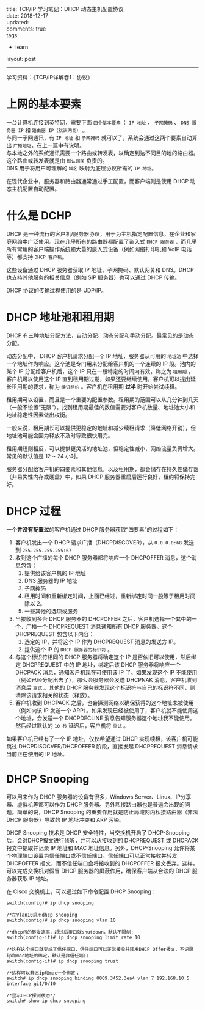title: TCP/IP 学习笔记：DHCP 动态主机配置协议  
date: 2018-12-17  
updated:  
comments: true  
tags:  

-   learn

layout: post  

---

学习资料：《TCP/IP详解卷1：协议》  

# 上网的基本要素

一台计算机连接到英特网，需要下面 `四个基本要素` ： `IP 地址` 、 `子网掩码` 、 `DNS 服务器 IP` 和 `路由器 IP（默认网关）` 。  
与同一子网通讯，有 `IP 地址` 和 `子网掩码` 就可以了，系统会通过这两个要素自动算出 `广播地址`，在上一篇中有说明。  
与本地之外的系统通讯需要一个路由或转发表，以确定到达不同目的地的路由器。这个路由或转发表就是由 `默认网关` 负责的。  
DNS 用于将用户可理解的 `域名` 映射为底层协议所需的 `IP 地址`。  

<!--more-->

在现代企业中，服务器和路由器通常通过手工配置，而客户端则是使用 DHCP 动态主机配置自动配置。  

# 什么是 DCHP

DHCP 是一种流行的客户机/服务器协议，用于为主机指定配置信息，在企业和家庭网络中广泛使用。现在几乎所有的路由器都配置了嵌入式 `DHCP 服务器` ，而几乎所有常用的客户端操作系统和大量的嵌入式设备（例如网络打印机和 VoIP 电话等）都支持 `DHCP 客户机`。  

这些设备通过 DHCP 服务器获取 IP 地址、子网掩码、默认网关和 DNS。DHCP 也支持其他服务的相关信息（例如 SIP 服务器）也可以通过 DHCP 传输。  

DHCP 协议的传输过程使用的是 UDP/IP。  

# DHCP 地址池和租用期

DHCP 有三种地址分配方法，自动分配、动态分配和手动分配。最常见的是动态分配。  

动态分配中， DHCP 客户机请求分配一个 IP 地址，服务器从可用的 `地址池` 中选择一个地址作为响应。这个池是专门用来分配给客户机的一个连续的 IP 段。池内的某个 IP 分配给客户机后，这个 IP 只在一段特定的时间内有效，称之为 `租用期` ，客户机可以使用这个 IP 直到租用期过期，如果还要继续使用，客户机可以提出延长租用期的要求，称为 `续订租约` 。客户机在租用期 **过半** 时开始尝试续租。  

租用期可以设置，而且是一个重要的配置参数。租用期的范围可以从几分钟到几天（一般不设置“无限”）。找到租用期最佳的数值需要对客户机数量、地址池大小和地址稳定性因素做出权衡。  

一般来说，租用期长可以提供更稳定的地址和减少续租请求（降低网络开销），但地址池可能会因为释放不及时导致很快用完。  

租用期短则相反，可以提供更灵活的地址池，但稳定性减小，网络流量负荷增大。常见的默认值是 12 ~ 24 小时。  

服务器分配给客户机的四要素和其他信息，以及租用期，都会储存在持久性储存器（非易失性内存或硬盘）中，如果 DHCP 服务器重启后运行良好，租约将保持完好。  

# DHCP 过程

一个**并没有配置过**的客户机通过 DHCP 服务器获取“四要素”的过程如下：  

1.  客户机发出一个 DHCP 请求广播（DHCPDISCOVER），从 `0.0.0.0:68` 发送到 `255.255.255.255:67`
2.  收到这个广播的每个 DHCP 服务器都将响应一个 DHCPOFFER 消息，这个消息包含：  
    1.  提供给该客户机的 IP 地址
    2.  DNS 服务器的 IP 地址
    3.  子网掩码
    4.  租用时间和重新绑定时间，上面已经过，重新绑定时间一般等于租用时间除以 2。
    5.  一些其他的选项或服务
3.  当接收到多台 DHCP 服务器的 DHCPOFFER 之后，客户机选择一个其中的一个，广播一个 DHCPREQUEST 消息通知所有 DHCP 服务器。这个 DHCPREQUEST 包含以下内容：  
    1.  选定的 IP，并将这个 IP 作为 DHCPREQUEST 消息的发送方 IP。
    2.  提供这个 IP 的 `DHCP 服务器的标识符` 。
4.  与这个标识符相同的 DHCP 服务器将确定这个 IP 是否依旧可以使用，然后绑定 DHCPREQUEST 中的 IP 地址，绑定后该 DHCP 服务器将响应一个 DHCPACK 消息，通知客户机现在可使用该 IP 了。如果发现这个 IP 不能使用（例如已经分配出去了），那么会服务器会发送 DHCPNAK 消息，客户机收到消息后 `重试` 。其他的 DHCP 服务器发现这个标识符与自己的标识符不同，则清除该请求相关的状态（释放）。
5.  客户机收到 DHCPACK 之后，也会探测网络以确保获得的这个地址未被使用（例如向该 IP 发送一个 ARP）。如果发现已经被使用了，客户机就不能使用这个地址，会发送一个 DHCPDECLINE 消息告知服务器这个地址我不能使用。然后经过默认的 `10 秒` 延迟后，客户机将 `重试` 。

如果客户机已经有了一个 IP 地址，仅仅希望通过 DHCP 实现续租，该客户机可能跳过 DHCPDISOCVER/DHCPOFFER 阶段，直接发起 DHCPREQUEST 消息请求当前正在使用的 IP 地址。  

# DHCP Snooping

可以用来作为 DHCP 服务器的设备有很多，Windows Server、Linux、IP分享器、虚拟机等都可以作为 DHCP 服务器。另外私接路由器也是普遍会出现的问题。简单的说，DHCP Snooping 的重要作用就是防止局域网内私接路由器（非法 DHCP 服务器）导致的 IP 地址冲突和 ARP 污染。  

DHCP Snooping 技术是 DHCP 安全特性，当交换机开启了 DHCP-Snooping后，会对DHCP报文进行侦听，并可以从接收到的 DHCPREQUEST 或 DHCPACK 报文中提取并记录 IP 地址和 MAC 地址信息。另外，DHCP-Snooping 允许将某个物理端口设置为信任端口或不信任端口。信任端口可以正常接收并转发 DHCPOFFER 报文，而不信任端口会将接收到的 DHCPOFFER 报文丢弃。这样，可以完成交换机对假冒 DHCP 服务器的屏蔽作用，确保客户端从合法的 DHCP 服务器获取 IP 地址。  

在 Cisco 交换机上，可以通过如下命令配置 DHCP Snooping：  

```sample
switch(config)# ip dhcp snooping

/*在Vlan10启用dhcp snooping
switch(config)# ip dhcp snooping vlan 10

/*dhcp包的转发速率，超过后接口就shutdown，默认不限制;
switch(config-if)# ip dhcp snooping limit rate 10

/*这样这个端口就变成了信任端口，信任端口可以正常接收并转发DHCP Offer报文，不记录ip和mac地址的绑定，默认是非信任端口
switch(config-if)# ip dhcp snooping trust

/*这样可以静态ip和mac一个绑定；
switch# ip dhcp snooping binding 0009.3452.3ea4 vlan 7 192.168.10.5 interface gi1/0/10

/*显示DHCP探测状态*/
switch# show ip dhcp snooping
```

